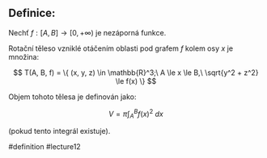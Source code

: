 ## Definice: 

Nechť $f : [A, B] \to [0, +\infty)$ je nezáporná funkce.

Rotační těleso vzniklé otáčením oblasti pod grafem $f$ kolem osy $x$ je množina:

$$
T(A, B, f) = \{ (x, y, z) \in \mathbb{R}^3;\ A \le x \le B,\ \sqrt{y^2 + z^2} \le f(x) \}
$$

Objem tohoto tělesa je definován jako:

$$
V = \pi \int_A^B f(x)^2\ dx
$$

(pokud tento integrál existuje).



#definition #lecture12 

